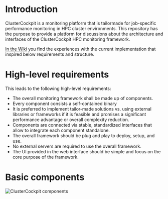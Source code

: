 # Introduction

ClusterCockpit is a monitoring platform that is tailormade for job-specific performance monitoring in HPC cluster environments.
This repository has the purpose to provide a platform for discussions about the architecture and interfaces of the ClusterCockpit HPC monitoring framework.

[In the Wiki](https://github.com/ClusterCockpit/cc-architecture/wiki/Learning-from-experience) you find the experiences with the current implementation that inspired below requirements and structure.

# High-level requirements

This leads to the following high-level requirements:
* The overall monitoring framework shall be made up of components.
* Every component consists a self-contained binary
* It is preferred to implement tailor-made solutions vs. using external libraries or frameworks if it is feasible and promises a significant performance advantage or overall complexity reduction.
* Components are connected via stable, standardized interfaces that allow to integrate each component standalone.
* The overall framework should be plug and play to deploy, setup, and use.
* No external servers are required to use the overall framework.
* The UI provided in the web interface should be simple and focus on the core purpose of the framework.

# Basic components


![ClusterCockpit components](https://user-images.githubusercontent.com/11572749/98929802-00d07a80-24dc-11eb-8fda-f6d6f22bac70.png)
